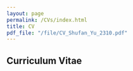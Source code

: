 ```yaml
---
layout: page
permalink: /CVs/index.html
title: CV
pdf_file: "/file/CV_Shufan_Yu_2310.pdf"
---
```


## Curriculum Vitae

